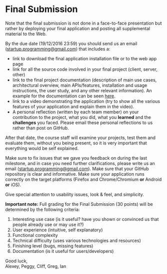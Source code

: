 # Final Submission

Note that the final submission is not done in a face-to-face presentation but rather by deploying your final application and posting all supplemental material to the Web.

By the due date (19/12/2016 23:59) you should send us an email ([startup.programming@gmail.com](mailto:startup.programming@gmail.com)) that includes a:

- link to download the final application installation file or to the web app page
- link for all the source code involved in your final project (client, server, other)
- link to the final project documentation (description of main use cases, architectural overview, main APIs/features, installation and usage instructions, the user study, and any other relevant information). An example for the documentation can be seen [here](https://docs.google.com/viewer?a=v&pid=sites&srcid=ZGVmYXVsdGRvbWFpbnxjbG91ZHdlYjEwYXxneDo2Y2Q3MmZjNzk1ODdmNzA2).
- link to a video demonstrating the application (try to show all the various features of your application and explain them in the video).
- A personal reflection (written by each team member) on your contribution to the project, what you did, what you **learned** and the **challenges** you faced. Please email these personal reflections to us rather than post on GitHub.  

After that date, the course staff will examine your projects, test them and evaluate them, without you being present, so it is very important that everything would be self explained.

Make sure to fix issues that we gave you feedback on during the last milestone, and in case you need further clarifications, please write us an email ([startup.programming@gmail.com](mailto:startup.programming@gmail.com)).
Make sure that your GitHub repository is clear and informative. Make sure your application runs correctly on the target platforms (Firefox and Chrome/Chromium **or** Android **or** iOS).

Give special attention to usability issues, look & feel, and simplicity.

**Important note:** Full grading for the Final Submission (30 points) will be determined by the following criteria:

1. Interesting use case (is it useful? have you shown or convinced us that people already use or may use it?)
2. User experience (intuitive, self explanatory)
3. Functional complexity
4. Technical difficulty (uses various technologies and resources)
5. Finishing level (bugs, missing features)
6. Documentation (is it useful for users/developers) 

Good luck,  
Alexey, Peggy, Cliff, Greg, Ian
